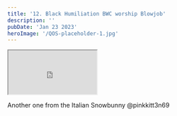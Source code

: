 ```yaml
---
title: '12. Black Humiliation BWC worship Blowjob'
description: ''
pubDate: 'Jan 23 2023'
heroImage: '/QOS-placeholder-1.jpg'
---
```

<iframe src="https://drive.google.com/file/d/1A47ciJwwN9f_YLkmoq1H98zx7Vu9pWHV/preview" width="200" height="100" allow="autoplay" allowfullscreen="allowfullscreen" style="
"></iframe>

Another one from the Italian Snowbunny @pinkkitt3n69